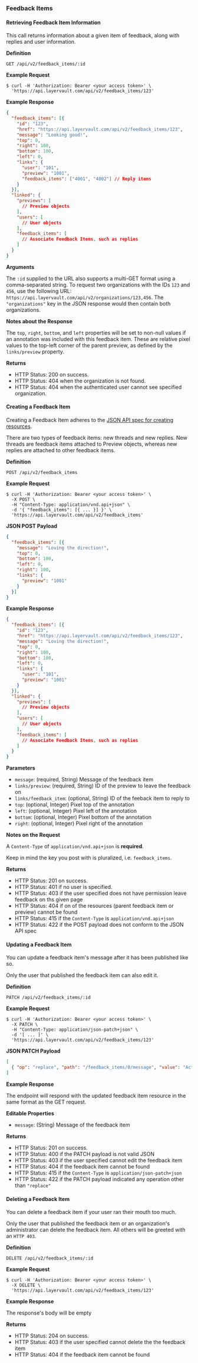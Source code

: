 ### Feedback Items

#### Retrieving Feedback Item Information

This call returns information about a given item of feedback, along with
replies and user information.

**Definition**

    GET /api/v2/feedback_items/:id

**Example Request**

    $ curl -H 'Authorization: Bearer <your access token>' \
      'https://api.layervault.com/api/v2/feedback_items/123'

**Example Response**

```json
{
  "feedback_items": [{
    "id": "123",
    "href": "https://api.layervault.com/api/v2/feedback_items/123",
    "message": "Looking good!",
    "top": 0,
    "right": 100,
    "bottom": 100,
    "left": 0,
    "links": {
      "user": "101",
      "preview": "1001",
      "feedback_items": ["4001", "4002"] // Reply items
    }
  }],
  "linked": {
    "previews": [
      // Preview objects
    ],
    "users": [
      // User objects
    ],
    "feedback_items": [
      // Associate Feedback Items, such as replies
    ]
  }
}
```

**Arguments**

The `:id` supplied to the URL also supports a multi-GET format using a comma-separated string.
To request two organizations with the IDs `123` and `456`, use the following URL:
`https://api.layervault.com/api/v2/organizations/123,456`. The `"organizations"` key in
the JSON response would then contain both organizations.

**Notes about the Response**

The `top`, `right`, `bottom`, and `left` properties will be set to non-null
values if an annotation was included with this feedback item. These are relative
pixel values to the top-left corner of the parent preview, as defined by the
`links/preview` property.

**Returns**

- HTTP Status: 200 on success.
- HTTP Status: 404 when the organization is not found.
- HTTP Status: 404 when the authenticated user cannot see specified organization.

#### Creating a Feedback Item

Creating a Feedback Item adheres to the [JSON API spec for creating resources](http://jsonapi.org/format/#updating-creating-a-document).

There are two types of feedback items: new threads and new replies. New threads
are feedback items attached to Preview objects, whereas new replies are attached to
other feedback items.

**Definition**

    POST /api/v2/feedback_items

**Example Request**

    $ curl -H 'Authorization: Bearer <your access token>' \
      -X POST \
      -H "Content-Type: application/vnd.api+json" \
      -d '{ "feedback_items": [{ ... }] }' \
      'https://api.layervault.com/api/v2/feedback_items'

**JSON POST Payload**

```json
{
  "feedback_items": [{
    "message": "Loving the direction!",
    "top": 0,
    "bottom": 100,
    "left": 0,
    "right": 100,
    "links": {
      "preview": "1001"
    }
  }]
}
```

**Example Response**

```json
{
  "feedback_items": [{
    "id": "123",
    "href": "https://api.layervault.com/api/v2/feedback_items/123",
    "message": "Loving the direction!",
    "top": 0,
    "right": 100,
    "bottom": 100,
    "left": 0,
    "links": {
      "user": "101",
      "preview": "1001"
    }
  }],
  "linked": {
    "previews": [
      // Preview objects
    ],
    "users": [
      // User objects
    ],
    "feedback_items": [
      // Associate Feedback Items, such as replies
    ]
  }
}
```

**Parameters**

- `message`: (required, String) Message of the feedback item
- `links/preview`: (required, String) ID of the preview to leave the feedback on
- `links/feedback_item`: (optional, String) ID of the feeback item to reply to
- `top`: (optional, Integer) Pixel top of the annotation
- `left`: (optional, Integer) Pixel left of the annotation
- `bottom`: (optional, Integer) Pixel bottom of the annotation
- `right`: (optional, Integer) Pixel right of the annotation

**Notes on the Request**

A `Content-Type` of `application/vnd.api+json` is **required**.

Keep in mind the key you post with is pluralized, i.e. `feedback_items`.

**Returns**

- HTTP Status: 201 on success.
- HTTP Status: 401 if no user is specified.
- HTTP Status: 403 if the user specified does not have permission leave feedback on ths given page
- HTTP Status: 404 if on of the resources (parent feedback item or preview) cannot be found
- HTTP Status: 415 if the `Content-Type` is `application/vnd.api+json`
- HTTP Status: 422 if the POST payload does not conform to the JSON API spec

#### Updating a Feedback Item

You can update a feedback item's message after it has been published like so.

Only the user that published the feedback item can also edit it.

**Definition**

    PATCH /api/v2/feedback_items/:id

**Example Request**

    $ curl -H 'Authorization: Bearer <your access token>' \
      -X PATCH \
      -H "Content-Type: application/json-patch+json" \
      -d '[ ... ]' \
      'https://api.layervault.com/api/v2/feedback_items/123'

**JSON PATCH Payload**

```json
[
  { "op": "replace", "path": "/feedback_items/0/message", "value": "Actually, I changed my mind. I don't like this." }
]
```

**Example Response**

The endpoint will respond with the updated feedback item resource in the same format as the GET request.

**Editable Properties**

- `message`: (String) Message of the feedback item

**Returns**

- HTTP Status: 201 on success.
- HTTP Status: 400 if the PATCH payload is not valid JSON
- HTTP Status: 403 if the user specified cannot edit the feedback item
- HTTP Status: 404 if the feedback item cannot be found
- HTTP Status: 415 if the `Content-Type` is `application/json-patch+json`
- HTTP Status: 422 if the PATCH payload indicated any operation other than `"replace"`

#### Deleting a Feedback Item

You can delete a feedback item if your user ran their mouth too much.

Only the user that published the feedback item or an organization's administrator can
delete the feedback item. All others will be greeted with an `HTTP 403`.

**Definition**

    DELETE /api/v2/feedback_items/:id

**Example Request**

    $ curl -H 'Authorization: Bearer <your access token>' \
      -X DELETE \
      'https://api.layervault.com/api/v2/feedback_items/123'

**Example Response**

The response's body will be empty

**Returns**

- HTTP Status: 204 on success.
- HTTP Status: 403 if the user specified cannot delete the the feedback item
- HTTP Status: 404 if the feedback item cannot be found